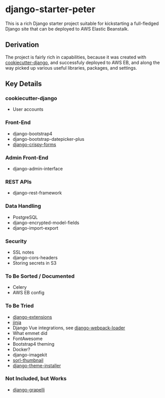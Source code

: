 # django-starter-peter

This is a rich Django starter project suitable for kickstarting a full-fledged Django site that can be deployed to AWS Elastic Beanstalk.

## Derivation

The project is fairly rich in capabilities, because it was created with [cookiecutter-django](http://cookiecutter-django.readthedocs.io), and successfuly deployed to AWS EB, and along the way picked up various useful libraries, packages, and settings.

## Key Details

### cookiecutter-django

* User accounts

### Front-End

* django-bootstrap4
* django-bootstrap-datepicker-plus
* [django-crispy-forms](https://django-crispy-forms.readthedocs.io/en/latest/)

### Admin Front-End

* django-admin-interface

### REST APIs

* django-rest-framework

### Data Handling

* PostgreSQL
* django-encrypted-model-fields
* django-import-export

### Security

* SSL notes
* django-cors-headers
* Storing secrets in S3

### To Be Sorted / Documented

* Celery
* AWS EB config

### To Be Tried

* [django-extensions](https://django-extensions.readthedocs.io/en/latest/)
* [jinja](https://jinja.palletsprojects.com/en/2.11.x/)
* Django Vue integrations, see [django-webpack-loader](https://github.com/owais/django-webpack-loader)
* What emmet did
* FontAwesome
* Bootstrap4 theming
* Docker?
* django-imagekit
* [sorl-thumbnail](https://github.com/jazzband/sorl-thumbnail)
* [django-theme-installer](https://github.com/jefcolbi/django-theme-installer)

### Not Included, but Works
* [django-grapelli](https://grappelliproject.com/)
